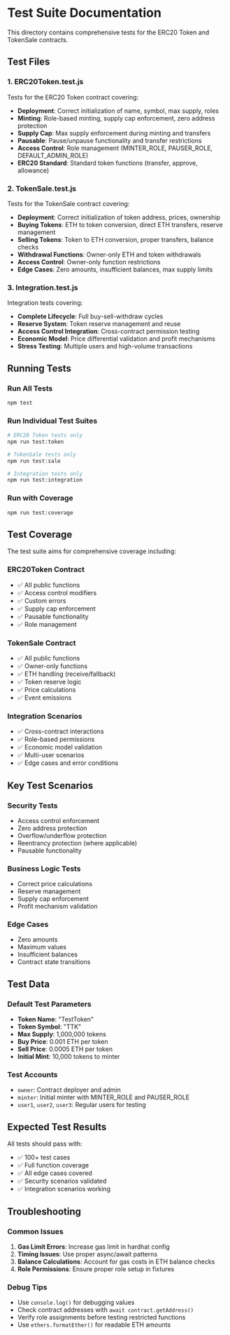 # Test Suite Documentation

This directory contains comprehensive tests for the ERC20 Token and TokenSale contracts.

## Test Files

### 1. ERC20Token.test.js
Tests for the ERC20 Token contract covering:
- **Deployment**: Correct initialization of name, symbol, max supply, roles
- **Minting**: Role-based minting, supply cap enforcement, zero address protection
- **Supply Cap**: Max supply enforcement during minting and transfers
- **Pausable**: Pause/unpause functionality and transfer restrictions
- **Access Control**: Role management (MINTER_ROLE, PAUSER_ROLE, DEFAULT_ADMIN_ROLE)
- **ERC20 Standard**: Standard token functions (transfer, approve, allowance)

### 2. TokenSale.test.js
Tests for the TokenSale contract covering:
- **Deployment**: Correct initialization of token address, prices, ownership
- **Buying Tokens**: ETH to token conversion, direct ETH transfers, reserve management
- **Selling Tokens**: Token to ETH conversion, proper transfers, balance checks
- **Withdrawal Functions**: Owner-only ETH and token withdrawals
- **Access Control**: Owner-only function restrictions
- **Edge Cases**: Zero amounts, insufficient balances, max supply limits

### 3. Integration.test.js
Integration tests covering:
- **Complete Lifecycle**: Full buy-sell-withdraw cycles
- **Reserve System**: Token reserve management and reuse
- **Access Control Integration**: Cross-contract permission testing
- **Economic Model**: Price differential validation and profit mechanisms
- **Stress Testing**: Multiple users and high-volume transactions

## Running Tests

### Run All Tests
```bash
npm test
```

### Run Individual Test Suites
```bash
# ERC20 Token tests only
npm run test:token

# TokenSale tests only
npm run test:sale

# Integration tests only
npm run test:integration
```

### Run with Coverage
```bash
npm run test:coverage
```

## Test Coverage

The test suite aims for comprehensive coverage including:

### ERC20Token Contract
- ✅ All public functions
- ✅ Access control modifiers
- ✅ Custom errors
- ✅ Supply cap enforcement
- ✅ Pausable functionality
- ✅ Role management

### TokenSale Contract
- ✅ All public functions
- ✅ Owner-only functions
- ✅ ETH handling (receive/fallback)
- ✅ Token reserve logic
- ✅ Price calculations
- ✅ Event emissions

### Integration Scenarios
- ✅ Cross-contract interactions
- ✅ Role-based permissions
- ✅ Economic model validation
- ✅ Multi-user scenarios
- ✅ Edge cases and error conditions

## Key Test Scenarios

### Security Tests
- Access control enforcement
- Zero address protection
- Overflow/underflow protection
- Reentrancy protection (where applicable)
- Pausable functionality

### Business Logic Tests
- Correct price calculations
- Reserve management
- Supply cap enforcement
- Profit mechanism validation

### Edge Cases
- Zero amounts
- Maximum values
- Insufficient balances
- Contract state transitions

## Test Data

### Default Test Parameters
- **Token Name**: "TestToken"
- **Token Symbol**: "TTK"
- **Max Supply**: 1,000,000 tokens
- **Buy Price**: 0.001 ETH per token
- **Sell Price**: 0.0005 ETH per token
- **Initial Mint**: 10,000 tokens to minter

### Test Accounts
- `owner`: Contract deployer and admin
- `minter`: Initial minter with MINTER_ROLE and PAUSER_ROLE
- `user1`, `user2`, `user3`: Regular users for testing

## Expected Test Results

All tests should pass with:
- ✅ 100+ test cases
- ✅ Full function coverage
- ✅ All edge cases covered
- ✅ Security scenarios validated
- ✅ Integration scenarios working

## Troubleshooting

### Common Issues
1. **Gas Limit Errors**: Increase gas limit in hardhat config
2. **Timing Issues**: Use proper async/await patterns
3. **Balance Calculations**: Account for gas costs in ETH balance checks
4. **Role Permissions**: Ensure proper role setup in fixtures

### Debug Tips
- Use `console.log()` for debugging values
- Check contract addresses with `await contract.getAddress()`
- Verify role assignments before testing restricted functions
- Use `ethers.formatEther()` for readable ETH amounts